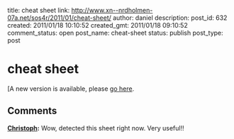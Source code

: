 title: cheat sheet
link: http://www.xn--nrdholmen-07a.net/sos4r/2011/01/cheat-sheet/
author: daniel
description: 
post_id: 632
created: 2011/01/18 10:10:52
created_gmt: 2011/01/18 09:10:52
comment_status: open
post_name: cheat-sheet
status: publish
post_type: post

# cheat sheet

[A new version is available, please [go here](/2011/03/cheat-sheet-version-2/).

## Comments

**[Christoph](#35 "2011-02-06 20:57:35"):** Wow, detected this sheet right now. Very useful!!

